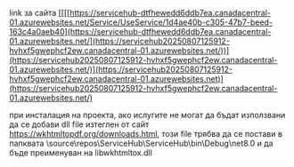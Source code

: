 link за сайта [[[[https://servicehub-dtfhewedd6ddb7ea.canadacentral-01.azurewebsites.net/Service/UseService/1d4ae40b-c305-47b7-beed-163c4a0aeb40](https://servicehub-dtfhewedd6ddb7ea.canadacentral-01.azurewebsites.net/](https://servicehub20250807125912-hvhxf5gwephcf2ew.canadacentral-01.azurewebsites.net/))](https://servicehub20250807125912-hvhxf5gwephcf2ew.canadacentral-01.azurewebsites.net/)](https://servicehub20250807125912-hvhxf5gwephcf2ew.canadacentral-01.azurewebsites.net)](https://servicehub20250807125912-hvhxf5gwephcf2ew.canadacentral-01.azurewebsites.net/)

при инсталация на проекта, ако ислугите не могат да бъдат използвани да се добави dll file изтеглен от сайт https://wkhtmltopdf.org/downloads.html, този file трябва да се постави в папквата \source\repos\ServiceHub\ServiceHub\bin\Debug\net8.0 и да бъде преименуван на libwkhtmltox.dll

